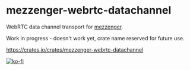 # mezzenger-webrtc-datachannel

WebRTC data channel transport for [mezzenger](https://github.com/zduny/mezzenger).

Work in progress - doesn't work yet, crate name reserved for future use.

https://crates.io/crates/mezzenger-webrtc-datachannel

[![ko-fi](https://ko-fi.com/img/githubbutton_sm.svg)](https://ko-fi.com/O5O31JYZ4)

